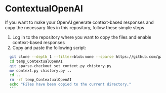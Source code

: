 # ContextualOpenAI

If you want to make your OpenAI generate context-based responses and copy the necessary files in this repository, follow these simple steps
1. Log in to the repository where you want to copy the files and enable context-based responses 
2. Copy and paste the following script:
  ```bash
    git clone --depth 1 --filter=blob:none --sparse https://github.com/gan0412/ContextualOpenAI.git temp_ContextualOpenAI
    cd temp_ContextualOpenAI
    git sparse-checkout set context.py chistory.py
    mv context.py chistory.py ..
    cd ..
    rm -rf temp_ContextualOpenAI
    echo "Files have been copied to the current directory."
    ```
